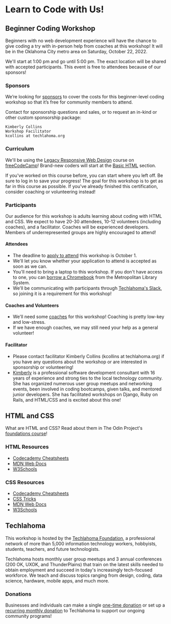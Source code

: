 # Learn to Code with Us!

## Beginner Coding Workshop

Beginners with no web development experience will have the chance to give coding a try with in-person help from coaches at this workshop! It will be in the Oklahoma City metro area on Saturday, October 22, 2022. 

We'll start at 1:00 pm and go until 5:00 pm. The exact location will be shared with accepted participants. This event is free to attendees because of our sponsors!

### Sponsors

We’re looking for [sponsors](https://docs.google.com/document/d/1l3QvZ0DInVqpiKFsdw4L3ZinT-J4m_wL6JDDRx0uv44/) to cover the costs for this beginner-level coding workshop so that it’s free for community members to attend.

Contact for sponsorship questions and sales, or to request an in-kind or other custom sponsorship package:
```
Kimberly Collins 
Workshop Facilitator
kcollins at techlahoma.org
```

### Curriculum
We'll be using the [Legacy Responsive Web Design](https://www.freecodecamp.org/learn/responsive-web-design/) course on [freeCodeCamp](https://www.freecodecamp.org/)! Brand-new coders will start at the [Basic HTML](https://www.freecodecamp.org/learn/responsive-web-design/#basic-html-and-html5) section. 

If you've worked on this course before, you can start where you left off. Be sure to log in to save your progress! The goal for this workshop is to get as far in this course as possible. If you've already finished this certification, consider coaching or volunteering instead!

### Participants

Our audience for this workshop is adults learning about coding with HTML and CSS. We expect to have 20-30 attendees, 10-12 volunteers (including coaches), and a facilitator. Coaches will be experienced developers. Members of underrepresented groups are highly encouraged to attend!

#### Attendees
* The deadline to [apply to attend](https://forms.gle/zwhcyCNG3WXxtbYo6) this workshop is October 1.
* We'll let you know whether your application to attend is accepted as soon as we can.
* You'll need to bring a laptop to this workshop. If you don't have access to one, you can [borrow a Chromebook](https://www.metrolibrary.org/discover/technology#computers) from the Metropolitan Library System.
* We'll be communicating with participants through [Techlahoma's Slack](https://fccokc.com/slack), so joining it is a requirement for this workshop!

#### Coaches and Volunteers
* We'll need some [coaches](https://forms.gle/PPyB5aY3EwwHvdkm6) for this workshop! Coaching is pretty low-key and low-stress.
* If we have enough coaches, we may still need your help as a general volunteer!

#### Facilitator
* Please contact facilitator Kimberly Collins (kcollins at techlahoma.org) if you have any questions about the workshop or are interested in sponsorship or volunteering!
* [Kimberly](https://www.linkedin.com/in/collins-kimberly/) is a professional software development consultant with 16 years of experience and strong ties to the local technology community. She has organized numerous user group meetups and networking events, been involved in coding bootcamps, given talks, and mentored junior developers. She has facilitated workshops on Django, Ruby on Rails, and HTML/CSS and is excited about this one!

## HTML and CSS

What are HTML and CSS? Read about them in The Odin Project's [foundations course](https://www.theodinproject.com/lessons/foundations-introduction-to-html-and-css)!

### HTML Resources
* [Codecademy Cheatsheets](https://www.codecademy.com/learn/learn-html/modules/learn-html-elements/cheatsheet)
* [MDN Web Docs](https://developer.mozilla.org/en-US/docs/Web/HTML)
* [W3Schools](https://www.w3schools.com/html/)

### CSS Resources
* [Codecademy Cheatsheets](https://www.codecademy.com/learn/learn-css/modules/syntax-and-selectors/cheatsheet)
* [CSS Tricks](https://css-tricks.com/)
* [MDN Web Docs](https://developer.mozilla.org/en-US/docs/Web/CSS)
* [W3Schools](https://www.w3schools.com/css/)

## Techlahoma
This workshop is hosted by the [Techlahoma Foundation](https://www.techlahoma.org/), a professional network of more than 5,000 information technology workers, hobbyists, students, teachers, and future technologists. 

Techlahoma hosts monthly user group meetups and 3 annual conferences (200 OK, UXOK, and ThunderPlains) that train on the latest skills needed to obtain employment and succeed in today's increasingly tech-focused workforce. We teach and discuss topics ranging from design, coding, data science, hardware, mobile apps, and much more.

### Donations

Businesses and individuals can make a single [one-time donation](https://techlahoma.app.neoncrm.com/np/clients/techlahoma/donation.jsp?campaign=8) or set up a [recurring monthly donation](https://techlahoma.z2systems.com/donation.jsp?campaign=19) to Techlahoma to support our ongoing community programs!
